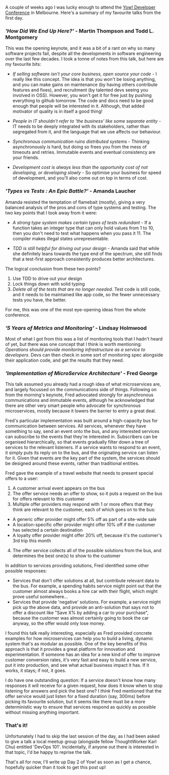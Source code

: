 A couple of weeks ago I was lucky enough to attend the [Yow! Developer Conference](http://2014.yowconference.com.au/) in Melbourne. Here's a summary of my favourite talks from the first day.

### *'How Did We End Up Here?'* - Martin Thompson and Todd L. Montgomery
This was the opening keynote, and it was a bit of a rant on why so many software projects fail, despite all the developments in software engineering over the last few decades. I took a tonne of notes from this talk, but here are my favourite bits:

[//]: # (fold)
* *If selling software isn't your core business, open source your code* - I really like this concept. The idea is that you won't be losing anything, and you can make gains on maintenance (by having others contribute features and fixes), and recruitment (by talented devs seeing you involved in OSS). However, you won't get it for free just by pushing everything to github tomorrow. The code and docs need to be good enough that people will be interested in it. Although, that added motivator of quality is in itself a good thing!

* *People in IT shouldn't refer to 'the business' like some separate entity* - IT needs to be deeply integrated with its stakeholders, rather than segregated from it, and the language that we use affects our behaviour.

* *Synchronous communication ruins distributed systems* - Thinking asynchronously is hard, but doing so frees you from the mess of timeouts and retries. Immutable events and eventual consistency are your friends.

* *Development cost is always less than the opportunity cost of not developing, or developing slowly* - So optimise your business for speed of development, and you'll also come out on top in terms of cost.

### *'Types vs Tests : An Epic Battle?'* - Amanda Laucher
Amanda resisted the temptation of flamebait (mostly), giving a very balanced analysis of the pros and cons of type systems and testing. The two key points that I took away from it were:

* *A strong type system makes certain types of tests redundant* - If a function takes an integer type that can only hold values from 1 to 10, then you don't need to test what happens when you pass it 11. The compiler makes illegal states unrepresentable.

* *TDD is still helpful for driving out your design* - Amanda said that while she definitely leans towards the type end of the spectrum, she still finds that a test-first approach consistently produces better architectures.

The logical conclusion from these two points?

1. Use TDD to drive out your design
2. Lock things down with solid typing
3. *Delete all of the tests that are no longer needed*. Test code is still code, and it needs to be maintained like app code, so the fewer unnecessary tests you have, the better.

For me, this was one of the most eye-opening ideas from the whole conference.

### *'5 Years of Metrics and Monitoring'* - Lindsay Holmwood
Most of what I got from this was a list of monitoring tools that I hadn't heard of yet, but there was one concept that I think is worth mentioning: *Operations should provide monitoring infrastructure as a service to developers*. Devs can then check in some sort of monitoring spec alongside their application code, and get the results that they need.

### *'Implementation of MicroService Architecture'* - Fred George
This talk assumed you already had a rough idea of what microservices are, and largely focussed on the communications side of things. Following on from the morning's keynote, Fred advocated strongly for asynchronous communications and immutable events, although he acknowledged that there are other very smart people who advocate for synchronous microservices, mostly because it lowers the barrier to entry a great deal.

Fred's particular implementation was built around a high-capacity bus for communication between services. All services, whenever they have something to say, send an event onto the bus, and any interested services can subscribe to the events that they're interested in. Subscribers can be organised hierarchically, so that events gradually filter down a tree of services to the relevant listeners. If a service wants to respond to an event, it simply puts its reply on to the bus, and the originating service can listen for it. Given that events are the key part of the system, the services should be designed around these events, rather than traditional entities.

Fred gave the example of a travel website that needs to present special offers to a user:
1. A customer arrival event appears on the bus
2. The offer service needs an offer to show, so it puts a request on the bus for offers relevant to this customer
3. Multiple offer providers may respond with 1 or more offers that they think are relevant to the customer, each of which goes on to the bus:
 * A generic offer provider might offer 5% off as part of a site-wide sale
 * A location-specific offer provider might offer 10% off if the customer has selected a certain destination
 * A loyalty offer provider might offer 20% off, because it's the customer's 3rd trip this month
4. The offer service collects all of the possible solutions from the bus, and determines the best one(s) to show to the customer

In addition to services providing solutions, Fred identified some other possible responses:
* Services that don't offer solutions at all, but contribute relevant data to the bus. For example, a spending habits service might point out that the customer almost always books a hire car with their flight, which might prove useful somewhere...
* Services that provide 'negative' solutions. For example, a service might pick up the above data, and provide an anti-solution that says not to offer a discount like "Save X% by adding a car to your purchase", because the customer was almost certainly going to book the car anyway, so the offer would only lose money.

I found this talk really interesting, especially as Fred provided concrete examples for how microservices can help you to build a living, dynamic system that's as modular as possible. One of the key benefits of this approach is that it provides a great platform for innovation and experimentation. If someone has an idea for a new kind of offer to improve customer conversion rates, it's very fast and easy to build a new service, put it into production, and see what actual business impact it has. If it works, it stays; if not, it goes.

I do have one outstanding question: If a service doesn't know how many responses it will receive for a given request, how does it know when to stop listening for answers and pick the best one? I *think* Fred mentioned that the offer service would just listen for a fixed duration (say, 300ms) before picking its favourite solution, but it seems like there must be a more deterministic way to ensure that services respond as quickly as possible without missing anything important.

### That's it!
Unfortunately I had to skip the last session of the day, as I had been asked to give a talk a local meetup group (alongside fellow ThoughtWorker Karl Chu) entitled 'DevOps 101'. Incidentally, if anyone out there is interested in that topic, I'd be happy to reprise the talk.

That's all for now, I'll write up Day 2 of Yow! as soon as I get a chance, hopefully quicker than it took to get this post up!
